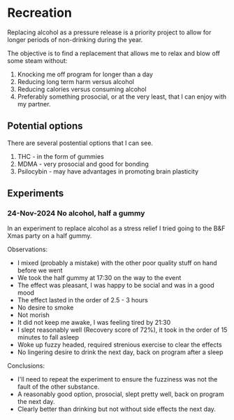 # Recreation

Replacing alcohol as a pressure release is a priority project to allow for longer periods of non-drinking during the year.

The objective is to find a replacement that allows me to relax and blow off some steam without:
1. Knocking me off program for longer than a day
1. Reducing long term harm versus alcohol
1. Reducing calories versus consuming alcohol
1. Preferably something prosocial, or at the very least, that I can enjoy with my partner.

## Potential options
There are several postential options that I can see.
1. THC - in the form of gummies
1. MDMA - very prosocial and good for bonding
1. Psilocybin - may have advantages in promoting brain plasticity

## Experiments

### 24-Nov-2024 No alcohol, half a gummy

In an experiment to replace alcohol as a stress relief I tried going to the B&F Xmas party on a half gummy.

Observations:
- I mixed (probably a mistake) with the other poor quality stuff on hand before we went
- We took the half gummy at 17:30 on the way to the event
- The effect was pleasant, I was happy to be social and was in a good mood
- The effect lasted in the order of 2.5 - 3 hours
- No desire to smoke
- Not morish
- It did not keep me awake, I was feeling tired by 21:30
- I slept reasonably well (Recovery score of 72%), it took in the order of 15 minutes to fall asleep
- Woke up fuzzy headed, required strenious exercise to clear the effects
- No lingering desire to drink the next day, back on program after a sleep

Conclusions:
- I'll need to repeat the experiment to ensure the fuzziness was not the fault of the other substance.
- A reasonably good option, prosocial, slept pretty well, back on program the next day.
- Clearly better than drinking but not without side effects the next day.